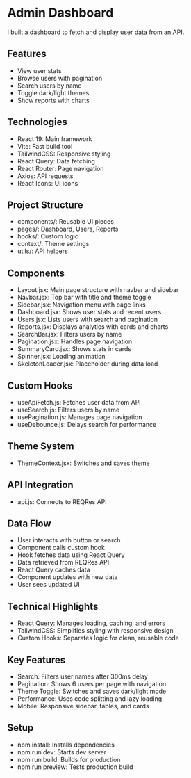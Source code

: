 # Admin Dashboard

I built a dashboard to fetch and display user data from an API.

## Features

- View user stats
- Browse users with pagination
- Search users by name
- Toggle dark/light themes
- Show reports with charts

## Technologies

- React 19: Main framework
- Vite: Fast build tool
- TailwindCSS: Responsive styling
- React Query: Data fetching
- React Router: Page navigation
- Axios: API requests
- React Icons: UI icons

## Project Structure

- components/: Reusable UI pieces
- pages/: Dashboard, Users, Reports
- hooks/: Custom logic
- context/: Theme settings
- utils/: API helpers

## Components

- Layout.jsx: Main page structure with navbar and sidebar
- Navbar.jsx: Top bar with title and theme toggle
- Sidebar.jsx: Navigation menu with page links
- Dashboard.jsx: Shows user stats and recent users
- Users.jsx: Lists users with search and pagination
- Reports.jsx: Displays analytics with cards and charts
- SearchBar.jsx: Filters users by name
- Pagination.jsx: Handles page navigation
- SummaryCard.jsx: Shows stats in cards
- Spinner.jsx: Loading animation
- SkeletonLoader.jsx: Placeholder during data load

## Custom Hooks

- useApiFetch.js: Fetches user data from API
- useSearch.js: Filters users by name
- usePagination.js: Manages page navigation
- useDebounce.js: Delays search for performance

## Theme System

- ThemeContext.jsx: Switches and saves theme

## API Integration

- api.js: Connects to REQRes API

## Data Flow

- User interacts with button or search
- Component calls custom hook
- Hook fetches data using React Query
- Data retrieved from REQRes API
- React Query caches data
- Component updates with new data
- User sees updated UI

## Technical Highlights

- React Query: Manages loading, caching, and errors
- TailwindCSS: Simplifies styling with responsive design
- Custom Hooks: Separates logic for clean, reusable code

## Key Features

- Search: Filters user names after 300ms delay
- Pagination: Shows 6 users per page with navigation
- Theme Toggle: Switches and saves dark/light mode
- Performance: Uses code splitting and lazy loading
- Mobile: Responsive sidebar, tables, and cards

## Setup

- npm install: Installs dependencies
- npm run dev: Starts dev server
- npm run build: Builds for production
- npm run preview: Tests production build

